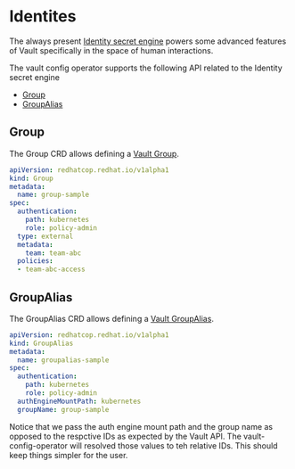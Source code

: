 # Identites

The always present [Identity secret engine](https://developer.hashicorp.com/vault/docs/concepts/identity) powers some advanced features of Vault specifically in the space of human interactions.

The vault config operator supports the following API related to the Identity secret engine

  - [Group](#group)
  - [GroupAlias](#groupalias)


## Group

The Group CRD allows defining a [Vault Group](https://developer.hashicorp.com/vault/docs/concepts/identity#identity-groups).

```yaml
apiVersion: redhatcop.redhat.io/v1alpha1
kind: Group
metadata:
  name: group-sample
spec:
  authentication: 
    path: kubernetes
    role: policy-admin
  type: external
  metadata: 
    team: team-abc
  policies: 
  - team-abc-access
```

## GroupAlias

The GroupAlias CRD allows defining a [Vault GroupAlias](https://developer.hashicorp.com/vault/api-docs/secret/identity/group-alias).

```yaml
apiVersion: redhatcop.redhat.io/v1alpha1
kind: GroupAlias
metadata:
  name: groupalias-sample
spec:
  authentication: 
    path: kubernetes
    role: policy-admin
  authEngineMountPath: kubernetes
  groupName: group-sample 
```

Notice that we pass the auth engine mount path and the group name as opposed to the respctive IDs as expected by the Vault API. The vault-config-operator will resolved those values to teh relative IDs. This should keep things simpler for the user.